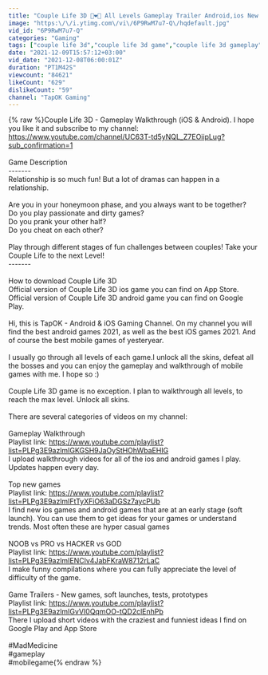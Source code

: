 ```yaml
---
title: "Couple Life 3D 👸❤️🤴 All Levels Gameplay Trailer Android,ios New Game"
image: "https:\/\/i.ytimg.com\/vi\/6P9RwM7u7-Q\/hqdefault.jpg"
vid_id: "6P9RwM7u7-Q"
categories: "Gaming"
tags: ["couple life 3d","couple life 3d game","couple life 3d gameplay"]
date: "2021-12-09T15:57:12+03:00"
vid_date: "2021-12-08T06:00:01Z"
duration: "PT1M42S"
viewcount: "84621"
likeCount: "629"
dislikeCount: "59"
channel: "TapOK Gaming"
---
```

{% raw %}Couple Life 3D - Gameplay Walkthrough (iOS &amp; Android). I hope you like it and subscribe to my channel: <a rel="nofollow" target="blank" href="https://www.youtube.com/channel/UC63T-td5yNQL_Z7EOiipLug?sub_confirmation=1">https://www.youtube.com/channel/UC63T-td5yNQL_Z7EOiipLug?sub_confirmation=1</a><br /><br />Game Description<br />-------<br />Relationship is so much fun! But a lot of dramas can happen in a relationship.<br /><br />Are you in your honeymoon phase, and you always want to be together?<br />Do you play passionate and dirty games?<br />Do you prank your other half?<br />Do you cheat on each other?<br /><br />Play through different stages of fun challenges between couples! Take your Couple Life to the next Level!<br />-------<br /><br />How to download Couple Life 3D<br />Official version of Couple Life 3D ios game you can find on App Store. Official version of Couple Life 3D android game you can find on Google Play.<br /><br />Hi, this is TapOK - Android &amp; iOS Gaming Channel. On my channel you will find the best android games 2021, as well as the best iOS games 2021. And of course the best mobile games of yesteryear. <br /><br />I usually go through all levels of each game.I unlock all the skins, defeat all the bosses and you can enjoy the gameplay and walkthrough of mobile games with me.  I hope so :)<br /><br />Couple Life 3D game is no exception. I plan to walkthrough all levels, to reach the max level. Unlock all skins.<br /><br />There are several categories of videos on my channel:<br /><br />Gameplay Walkthrough<br />Playlist link: <a rel="nofollow" target="blank" href="https://www.youtube.com/playlist?list=PLPg3E9azlmIGKGSH9JaOyStHOhWbaEHIG">https://www.youtube.com/playlist?list=PLPg3E9azlmIGKGSH9JaOyStHOhWbaEHIG</a><br />I upload walkthrough videos for all of the ios and android games I play. Updates happen every day. <br /><br />Top new games<br />Playlist link: <a rel="nofollow" target="blank" href="https://www.youtube.com/playlist?list=PLPg3E9azlmIFtTyXFiO63aDGSz7aycPUb">https://www.youtube.com/playlist?list=PLPg3E9azlmIFtTyXFiO63aDGSz7aycPUb</a><br />I find new ios games and android games that are at an early stage (soft launch). You can use them to get ideas for your games or understand trends. Most often these are hyper casual games<br /><br />NOOB vs PRO vs HACKER vs GOD<br />Playlist link: <a rel="nofollow" target="blank" href="https://www.youtube.com/playlist?list=PLPg3E9azlmIENClv4JabFKraW8712rLaC">https://www.youtube.com/playlist?list=PLPg3E9azlmIENClv4JabFKraW8712rLaC</a><br />I make funny compilations where you can fully appreciate the level of difficulty of the game.<br /><br />Game Trailers - New games, soft launches, tests, prototypes<br />Playlist link: <a rel="nofollow" target="blank" href="https://www.youtube.com/playlist?list=PLPg3E9azlmIGvVI0QqmOO-tQD2clEnhPb">https://www.youtube.com/playlist?list=PLPg3E9azlmIGvVI0QqmOO-tQD2clEnhPb</a><br />There I upload short videos with the craziest and funniest ideas I find on Google Play and App Store<br /><br />#MadMedicine<br />#gameplay​<br />#mobilegame{% endraw %}
